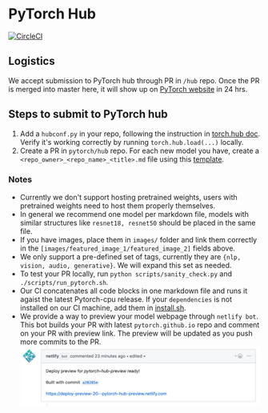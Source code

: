 # PyTorch Hub

[![CircleCI](https://circleci.com/gh/pytorch/hub.svg?style=svg)](https://circleci.com/gh/pytorch/hub)

## Logistics

We accept submission to PyTorch hub through PR in `/hub` repo. Once the PR is merged into master here, it will show up on [PyTorch website](https://pytorch.org/hub) in 24 hrs.

## Steps to submit to PyTorch hub

1. Add a `hubconf.py` in your repo, following the instruction in [torch.hub doc](https://pytorch.org/docs/master/hub.html#publishing-models). Verify it's working correctly by running `torch.hub.load(...)` locally.
2. Create a PR in `pytorch/hub` repo. For each new model you have, create a `<repo_owner>_<repo_name>_<title>.md` file using this [template](docs/template.md).

### Notes
- Currently we don't support hosting pretrained weights, users with pretrained weights need to host them properly themselves.
- In general we recommend one model per markdown file, models with similar structures like `resnet18, resnet50` should be placed in the same file.
- If you have images, place them in `images/` folder and link them correctly in the `[images/featured_image_1/featured_image_2]` fields above.
- We only support a pre-defined set of tags, currently they are `{nlp, vision, audio, generative}`. We will expand this set as needed.
- To test your PR locally, run `python scripts/sanity_check.py` and `./scripts/run_pytorch.sh`.
- Our CI concatenates all code blocks in one markdown file and runs it agaist the latest Pytorch-cpu release. If your `dependencies` is not installed on our CI machine, add them in [install.sh](scripts/install.sh).
- We provide a way to preview your model webpage through `netlify bot`. This bot builds your PR with latest `pytorch.github.io` repo and comment on your PR with preview link. The preview will be updated as you push more commits to the PR.
![Example netlify bot comment](images/netlify.png)

